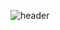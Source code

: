 ![header](https://capsule-render.vercel.app/api?type=waving&color=6994CDEE&text=&animation=twinkling&height=200)